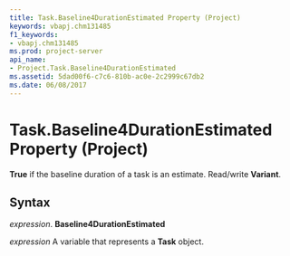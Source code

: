 ```yaml
---
title: Task.Baseline4DurationEstimated Property (Project)
keywords: vbapj.chm131485
f1_keywords:
- vbapj.chm131485
ms.prod: project-server
api_name:
- Project.Task.Baseline4DurationEstimated
ms.assetid: 5dad00f6-c7c6-810b-ac0e-2c2999c67db2
ms.date: 06/08/2017
---
```



# Task.Baseline4DurationEstimated Property (Project)

 **True** if the baseline duration of a task is an estimate. Read/write **Variant**.


## Syntax

 _expression_. **Baseline4DurationEstimated**

 _expression_ A variable that represents a **Task** object.


